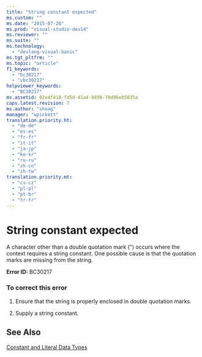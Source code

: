 ```yaml
---
title: "String constant expected"
ms.custom: ""
ms.date: "2015-07-20"
ms.prod: "visual-studio-dev14"
ms.reviewer: ""
ms.suite: ""
ms.technology: 
  - "devlang-visual-basic"
ms.tgt_pltfrm: ""
ms.topic: "article"
f1_keywords: 
  - "bc30217"
  - "vbc30217"
helpviewer_keywords: 
  - "BC30217"
ms.assetid: 02e4f418-fd5d-41a4-8896-70d06eb5035a
caps.latest.revision: 7
ms.author: "shoag"
manager: "wpickett"
translation.priority.ht: 
  - "de-de"
  - "es-es"
  - "fr-fr"
  - "it-it"
  - "ja-jp"
  - "ko-kr"
  - "ru-ru"
  - "zh-cn"
  - "zh-tw"
translation.priority.mt: 
  - "cs-cz"
  - "pl-pl"
  - "pt-br"
  - "tr-tr"
---
```

# String constant expected
A character other than a double quotation mark (") occurs where the context requires a string constant. One possible cause is that the quotation marks are missing from the string.  
  
 **Error ID:** BC30217  
  
### To correct this error  
  
1.  Ensure that the string is properly enclosed in double quotation marks.  
  
2.  Supply a string constant.  
  
## See Also  
 [Constant and Literal Data Types](../Topic/Constant%20and%20Literal%20Data%20Types%20\(Visual%20Basic\).md)
